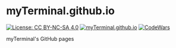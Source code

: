 # myTerminal.github.io

[![License: CC BY-NC-SA 4.0](https://licensebuttons.net/l/by-nc-sa/4.0/80x15.png)](https://creativecommons.org/licenses/by-nc-sa/4.0)
[![myTerminal.github.io](https://myTerminal.github.io/badges/myTerminal.svg)](http://myterminal.github.io/)
[![CodeWars](https://www.codewars.com/users/myTerminal/badges/micro)](https://www.codewars.com/users/myTerminal)

myTerminal's GitHub pages
